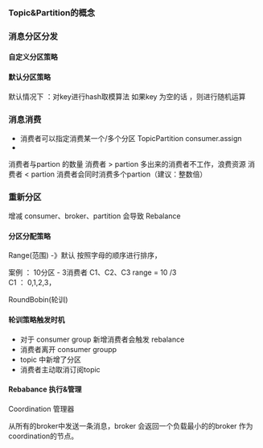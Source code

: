 ### Topic&Partition的概念



### 消息分区分发

#### 自定义分区策略 

#### 默认分区策略 
默认情况下 ：对key进行hash取模算法 如果key 为空的话 ，则进行随机运算 

### 消息消费

- 消费者可以指定消费某一个/多个分区  TopicPartition  consumer.assign
- 



消费者与partion 的数量 
消费者 > partion 多出来的消费者不工作，浪费资源
消费者 < partion 消费者会同时消费多个partion（建议：整数倍）



### 重新分区
增减 consumer、broker、partition 会导致 Rebalance

#### 分区分配策略 
Range(范围) -》默认 
    按照字母的顺序进行排序，

案例 ：
    10分区 - 3消费者 
    C1、C2、C3
    range = 10 /3  
    C1 ： 0,1,2,3，


RoundBobin(轮训) 


#### 轮训策略触发时机 
- 对于 consumer group 新增消费者会触发 rebalance 
- 消费者离开 consumer groupp 
- topic 中新增了分区 
- 消费者主动取消订阅topic

#### Rebabance 执行&管理 
Coordination  管理器 

从所有的broker中发送一条消息，broker 会返回一个负载最小的的broker 作为coordination的节点。




